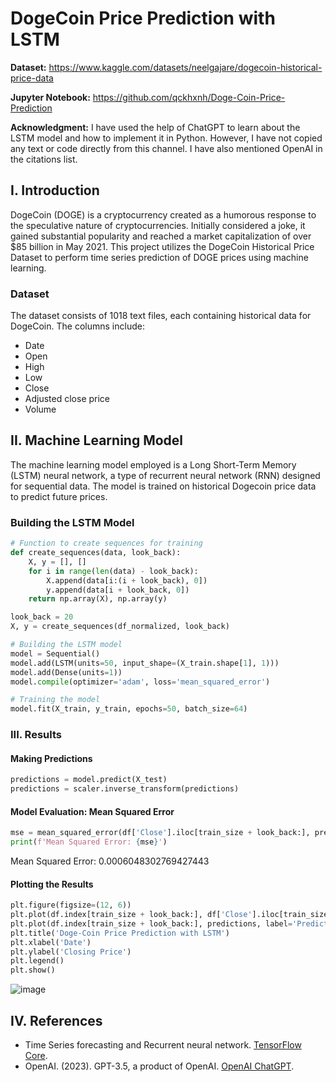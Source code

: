# DogeCoin Price Prediction with LSTM

**Dataset:** https://www.kaggle.com/datasets/neelgajare/dogecoin-historical-price-data


**Jupyter Notebook:** https://github.com/qckhxnh/Doge-Coin-Price-Prediction


**Acknowledgment:** I have used the help of ChatGPT to learn about the LSTM model and how to implement it in Python. However, I have not copied any text or code directly from this channel. I have also mentioned OpenAI in the citations list.



## I. Introduction

DogeCoin (DOGE) is a cryptocurrency created as a humorous response to the speculative nature of cryptocurrencies. Initially considered a joke, it gained substantial popularity and reached a market capitalization of over $85 billion in May 2021. This project utilizes the DogeCoin Historical Price Dataset to perform time series prediction of DOGE prices using machine learning.

### Dataset

The dataset consists of 1018 text files, each containing historical data for DogeCoin. The columns include:

- Date
- Open
- High
- Low
- Close
- Adjusted close price
- Volume

## II. Machine Learning Model

The machine learning model employed is a Long Short-Term Memory (LSTM) neural network, a type of recurrent neural network (RNN) designed for sequential data. The model is trained on historical Dogecoin price data to predict future prices.

### Building the LSTM Model

```python
# Function to create sequences for training
def create_sequences(data, look_back):
    X, y = [], []
    for i in range(len(data) - look_back):
        X.append(data[i:(i + look_back), 0])
        y.append(data[i + look_back, 0])
    return np.array(X), np.array(y)

look_back = 20
X, y = create_sequences(df_normalized, look_back)

# Building the LSTM model
model = Sequential()
model.add(LSTM(units=50, input_shape=(X_train.shape[1], 1)))
model.add(Dense(units=1))
model.compile(optimizer='adam', loss='mean_squared_error')

# Training the model
model.fit(X_train, y_train, epochs=50, batch_size=64)
```

### III. Results

#### Making Predictions

```python
predictions = model.predict(X_test)
predictions = scaler.inverse_transform(predictions)
```

#### Model Evaluation: Mean Squared Error

```python
mse = mean_squared_error(df['Close'].iloc[train_size + look_back:], predictions)
print(f'Mean Squared Error: {mse}')
```

Mean Squared Error: 0.0006048302769427443

#### Plotting the Results

```python
plt.figure(figsize=(12, 6))
plt.plot(df.index[train_size + look_back:], df['Close'].iloc[train_size + look_back:], label='Actual Price')
plt.plot(df.index[train_size + look_back:], predictions, label='Predicted Price', color='red')
plt.title('Doge-Coin Price Prediction with LSTM')
plt.xlabel('Date')
plt.ylabel('Closing Price')
plt.legend()
plt.show()
```

![image](https://github.com/qckhxnh/Doge-Coin-Price-Prediction/assets/117861644/4e552174-aaf9-4bfc-9c41-0efeaa0c8ccd)

## IV. References

- Time Series forecasting and Recurrent neural network. [TensorFlow Core](https://www.tensorflow.org/tutorials/structured_data/time_series#recurrent_neural_network).
- OpenAI. (2023). GPT-3.5, a product of OpenAI. [OpenAI ChatGPT](https://chat.openai.com).
